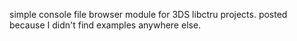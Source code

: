 simple console file browser module for 3DS libctru projects. posted because I didn't find examples anywhere else.
